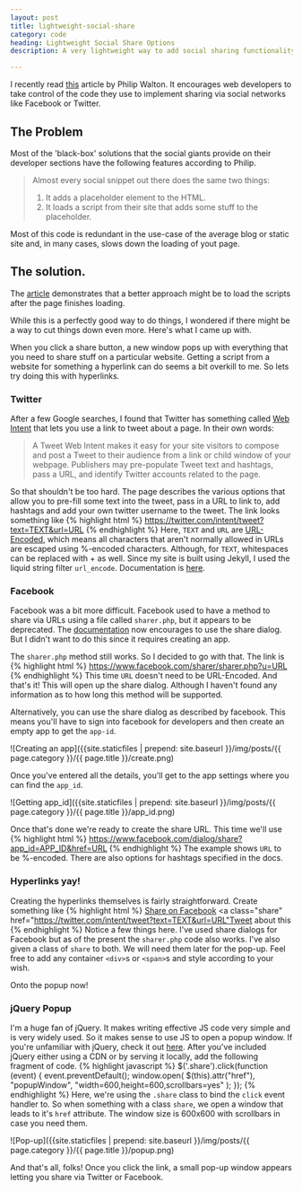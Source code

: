 ```yaml
---
layout: post
title: lightweight-social-share
category: code
heading: Lightweight Social Share Options
description: A very lightweight way to add social sharing functionality to your site.

---
```



I recently read [this](https://philipwalton.com/articles/stop-copying-social-code-snippets/) article by Philip Walton. It encourages web developers to take control of the code they use to implement sharing via social networks like Facebook or Twitter. 

## The Problem

Most of the 'black-box' solutions that the social giants provide on their developer sections have the following features according to Philip.

> Almost every social snippet out there does the same two things:
> 
> 1. It adds a placeholder element to the HTML.
> 2. It loads a script from their site that adds some stuff to the placeholder.

Most of this code is redundant in the use-case of the average blog or static site and, in many cases, slows down the loading of yout page. 

## The solution. 

The [article](https://philipwalton.com/articles/stop-copying-social-code-snippets/) demonstrates that a better approach might be to load the scripts after the page finishes loading.

While this is a perfectly good way to do things, I wondered if there might be a way to cut things down even more. Here's what I came up with. 

When you click a share button, a new window pops up with everything that you need to share stuff on a particular website. Getting a script from a website for something a hyperlink can do seems a bit overkill to me. So lets try doing this with hyperlinks.

### Twitter

After a few Google searches, I found that Twitter has something called [Web Intent](https://dev.twitter.com/web/tweet-button/web-intent) that lets you use a link to tweet about a page. In their own words:

>A Tweet Web Intent makes it easy for your site visitors to compose and post a Tweet to their audience from a link or child window of your webpage. Publishers may pre-populate Tweet text and hashtags, pass a URL, and identify Twitter accounts related to the page.

So that shouldn't be too hard. The page describes the various options that allow you to pre-fill some text into the tweet, pass in a URL to link to, add hashtags and add your own twitter username to the tweet. The link looks something like
{% highlight html %}
	https://twitter.com/intent/tweet?text=TEXT&url=URL
{% endhighlight %}
Here, `TEXT` and `URL` are [URL-Encoded](http://en.wikipedia.org/wiki/Percent-encoding), which means all characters that aren't normally allowed in URLs are escaped using %-encoded characters. Although, for `TEXT`, whitespaces can be replaced with + as well. 
Since my site is built using Jekyll, I used the liquid string filter `url_encode`. Documentation is [here](https://help.shopify.com/themes/liquid/filters/string-filters#url_encode).

### Facebook

Facebook was a bit more difficult. Facebook used to have a method to share via URLs using a file called `sharer.php`, but it appears to be deprecated. The [documentation](https://developers.facebook.com/docs/sharing/reference/share-dialog) now encourages to use the share dialog. But I didn't want to do this since it requires creating an app. 

The `sharer.php` method still works. So I decided to go with that. The link is
{% highlight html %}
	https://www.facebook.com/sharer/sharer.php?u=URL
{% endhighlight %}
This time `URL` doesn't need to be URL-Encoded. And that's it! This will open up the share dialog. Although I haven't found any information as to how long this method will be supported.

Alternatively, you can use the share dialog as described by facebook. This means you'll have to sign into facebook for developers and then create an empty app to get the `app-id`.

![Creating an app]({{site.staticfiles | prepend: site.baseurl }}/img/posts/{{ page.category }}/{{ page.title }}/create.png)

Once you've entered all the details, you'll get to the app settings where you can find the `app_id`.

![Getting app_id]({{site.staticfiles | prepend: site.baseurl }}/img/posts/{{ page.category }}/{{ page.title }}/app_id.png)

Once that's done we're ready to create the share URL. This time we'll use
{% highlight html %}
	https://www.facebook.com/dialog/share?app_id=APP_ID&href=URL
{% endhighlight %}
The example shows `URL` to be %-encoded. There are also options for hashtags specified in the docs. 

### Hyperlinks yay!

Creating the hyperlinks themselves is fairly straightforward. Create something like
{% highlight html %}
	<a class="share" href="https://www.facebook.com/dialog/share?app_id=APP_ID&href=URL">Share on Facebook</a>
	<a class="share" href="https://twitter.com/intent/tweet?text=TEXT&url=URL"Tweet about this</a>
{% endhighlight %}
Notice a few things here. I've used share dialogs for Facebook but as of the present the `sharer.php` code also works. I've also given a class of `share` to both. We will need them later for the pop-up.  Feel free to add any container `<div>`s or `<span>`s and style according to your wish.

Onto the popup now!

### jQuery Popup

I'm a huge fan of jQuery. It makes writing effective JS code very simple and is very widely used. So it makes sense to use JS to open a popup window. If you're unfamiliar with jQuery, check it out [here](https://jquery.com/). After you've included jQuery either using a CDN or by serving it locally, add the following fragment of code. 
{% highlight javascript %}
	$('.share').click(function (event) {
	    event.preventDefault();
	    window.open(
	    	$(this).attr("href"),
	     	"popupWindow",
	     	"width=600,height=600,scrollbars=yes"
	     	);
	});
{% endhighlight %}
Here, we're using the `.share` class to bind the `click` event handler to. So when something with a class `share`, we open a window that leads to it's `href` attribute. The window size is 600x600 with scrollbars in case you need them. 

![Pop-up]({{site.staticfiles | prepend: site.baseurl }}/img/posts/{{ page.category }}/{{ page.title }}/popup.png)

And that's all, folks! Once you click the link, a small pop-up window appears letting you share via Twitter or Facebook.